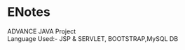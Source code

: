 # ENotes
ADVANCE JAVA Project</br>
Language Used:- JSP & SERVLET,
                BOOTSTRAP,MySQL DB
